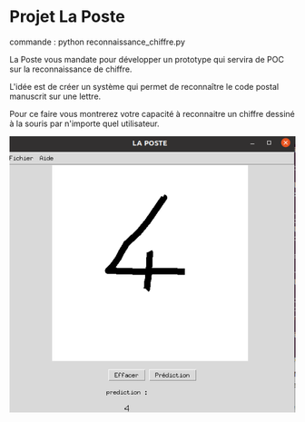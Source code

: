 # Projet La Poste

commande :
python reconnaissance_chiffre.py

La Poste vous mandate pour développer un prototype qui servira de POC sur la reconnaissance de chiffre.

L'idée est de créer un système qui permet de reconnaître le code postal manuscrit sur une lettre.

Pour ce faire vous montrerez votre capacité à reconnaitre un chiffre dessiné à la souris par n'importe quel utilisateur. 

![la poste](https://github.com/AmauryLeChaffotec/reconnaisance_de_chiffre/blob/main/poste.png)

